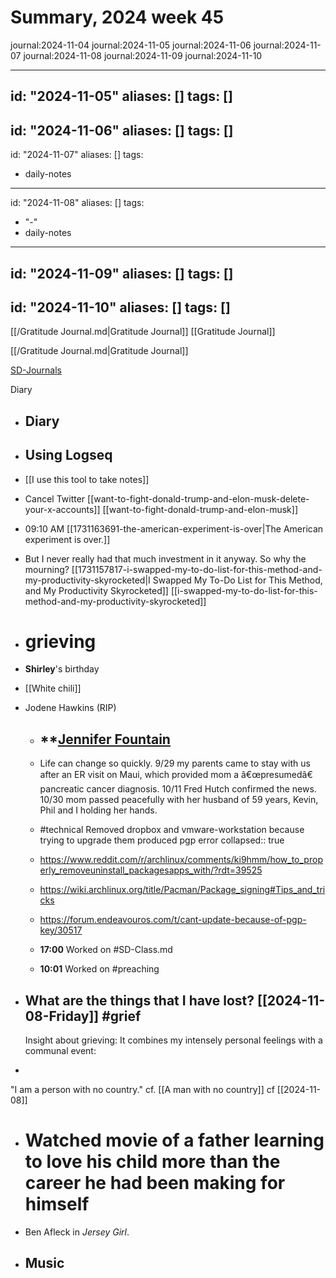 # Summary, 2024 week 45

journal:2024-11-04
journal:2024-11-05
journal:2024-11-06
journal:2024-11-07
journal:2024-11-08
journal:2024-11-09
journal:2024-11-10

---
id: "2024-11-05"
aliases: []
tags: []
---
id: "2024-11-06"
aliases: []
tags: []
---
id: "2024-11-07"
aliases: []
tags:
  - daily-notes
---
id: "2024-11-08"
aliases: []
tags:
  - "-"
  - daily-notes
---
id: "2024-11-09"
aliases: []
tags: []
---
id: "2024-11-10"
aliases: []
tags: []
---

[[/Gratitude Journal.md|Gratitude Journal]] [[Gratitude Journal]]

[[/Gratitude Journal.md|Gratitude Journal]]

[SD-Journals](SD-Journals)

Diary

- ## Diary

- ## Using Logseq
- [[I use this tool to take notes]]
- Cancel Twitter
  [[want-to-fight-donald-trump-and-elon-musk-delete-your-x-accounts]] [[want-to-fight-donald-trump-and-elon-musk]]
- 09:10 AM [[1731163691-the-american-experiment-is-over|The American experiment is over.]]
- But I never really had that much investment in it anyway. So why the mourning?
  [[1731157817-i-swapped-my-to-do-list-for-this-method-and-my-productivity-skyrocketed|I Swapped My To-Do List for This Method, and My Productivity Skyrocketed]] [[i-swapped-my-to-do-list-for-this-method-and-my-productivity-skyrocketed]]
- # grieving

- **Shirley**'s birthday

- [[White chili]]
- Jodene Hawkins (RIP)
	- ## **[Jennifer Fountain](https://www.facebook.com/jennifer.h.fountain)
	- Life can change so quickly. 9/29 my parents came to stay with us after an ER visit on Maui, which provided mom a â€œpresumedâ€ pancreatic cancer diagnosis. 10/11 Fred Hutch confirmed the news. 10/30 mom passed peacefully with her husband of 59 years, Kevin, Phil and I holding her hands.  

    - #technical Removed dropbox and vmware-workstation because trying to upgrade them produced pgp error
      collapsed:: true
     - https://www.reddit.com/r/archlinux/comments/ki9hmm/how_to_properly_removeuninstall_packagesapps_with/?rdt=39525
     - https://wiki.archlinux.org/title/Pacman/Package_signing#Tips_and_tricks
     - https://forum.endeavouros.com/t/cant-update-because-of-pgp-key/30517
    - **17:00**  Worked on #SD-Class.md
    - **10:01** Worked on #preaching

- ## What are the things that I have lost? [[2024-11-08-Friday]] #grief

  Insight about grieving: It combines my intensely personal feelings with a communal event:

-

  "I am a person with no country." cf. [[A man with no country]] cf [[2024-11-08]]
- # Watched movie of a father learning to love his child more than the career he had been making for himself
- Ben Afleck in _Jersey Girl_.
- ## Music

